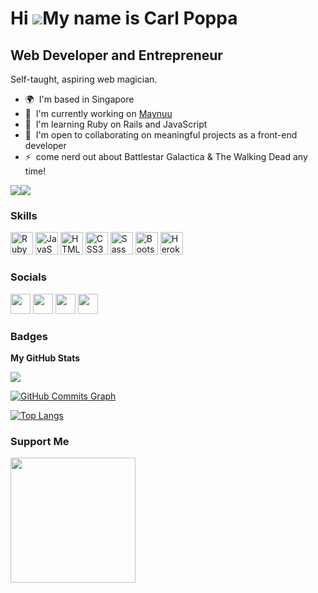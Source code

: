 Hi ![](https://user-images.githubusercontent.com/18350557/176309783-0785949b-9127-417c-8b55-ab5a4333674e.gif)My name is Carl Poppa
==================================================================================================================================

Web Developer and Entrepreneur
------------------------------

Self-taught, aspiring web magician.

* 🌍  I'm based in Singapore
* 🚀  I'm currently working on [Maynuu](http://maynuu.com/en-SG/home)
* 🧠  I'm learning Ruby on Rails and JavaScript
* 🤝  I'm open to collaborating on meaningful projects as a front-end developer
* ⚡  come nerd out about Battlestar Galactica & The Walking Dead any time!

<a href="https://www.twitter.com/poppacalypse" target="_blank" rel="noreferrer"><img
src="https://img.shields.io/twitter/follow/poppacalypse?logo=twitter&style=for-the-badge&color=0891b2&labelColor=1c1917"
/></a><a href="https://www.twitch.tv/poppacalypse" target="_blank" rel="noreferrer"><img
src="https://img.shields.io/twitch/status/poppacalypse?logo=twitchsx&style=for-the-badge&color=0891b2&labelColor=1c1917&label=TWITCH+STATUS" /></a>

### Skills


<p align="left">
<a href="https://www.ruby-lang.org/en/" target="_blank" rel="noreferrer"><img src="https://raw.githubusercontent.com/danielcranney/readme-generator/main/public/icons/skills/ruby-colored.svg" width="36" height="36" alt="Ruby" /></a>
<a href="https://developer.mozilla.org/en-US/docs/Web/JavaScript" target="_blank" rel="noreferrer"><img src="https://raw.githubusercontent.com/danielcranney/readme-generator/main/public/icons/skills/javascript-colored.svg" width="36" height="36" alt="JavaScript" /></a>
<a href="https://developer.mozilla.org/en-US/docs/Glossary/HTML5" target="_blank" rel="noreferrer"><img src="https://raw.githubusercontent.com/danielcranney/readme-generator/main/public/icons/skills/html5-colored.svg" width="36" height="36" alt="HTML5" /></a>
<a href="https://www.w3.org/TR/CSS/#css" target="_blank" rel="noreferrer"><img src="https://raw.githubusercontent.com/danielcranney/readme-generator/main/public/icons/skills/css3-colored.svg" width="36" height="36" alt="CSS3" /></a>
<a href="https://sass-lang.com/" target="_blank" rel="noreferrer"><img src="https://raw.githubusercontent.com/danielcranney/readme-generator/main/public/icons/skills/sass-colored.svg" width="36" height="36" alt="Sass" /></a>
<a href="https://getbootstrap.com/" target="_blank" rel="noreferrer"><img src="https://raw.githubusercontent.com/danielcranney/readme-generator/main/public/icons/skills/bootstrap-colored.svg" width="36" height="36" alt="Bootstrap" /></a>
<a href="https://www.heroku.com/" target="_blank" rel="noreferrer"><img src="https://raw.githubusercontent.com/danielcranney/readme-generator/main/public/icons/skills/heroku-colored.svg" width="36" height="36" alt="Heroku" /></a>
</p>


### Socials

<p align="left"> <a href="https://www.github.com/poppacalypse" target="_blank" rel="noreferrer"><img src="https://raw.githubusercontent.com/danielcranney/readme-generator/main/public/icons/socials/github-dark.svg" width="32" height="32" /></a> <a href="https://www.linkedin.com/in/aaronwdcruz" target="_blank" rel="noreferrer"><img src="https://raw.githubusercontent.com/danielcranney/readme-generator/main/public/icons/socials/linkedin.svg" width="32" height="32" /></a> <a href="https://www.twitter.com/poppacalypse" target="_blank" rel="noreferrer"><img src="https://raw.githubusercontent.com/danielcranney/readme-generator/main/public/icons/socials/twitter.svg" width="32" height="32" /></a> <a href="https://www.twitch.tv/poppacalypse" target="_blank" rel="noreferrer"><img src="https://raw.githubusercontent.com/danielcranney/readme-generator/main/public/icons/socials/twitch.svg" width="32" height="32" /></a></p>

### Badges

<b>My GitHub Stats</b>

<a href="http://www.github.com/poppacalypse"><img src="https://github-readme-streak-stats.herokuapp.com/?user=poppacalypse&stroke=ffffff&background=1c1917&ring=0891b2&fire=0891b2&currStreakNum=ffffff&currStreakLabel=0891b2&sideNums=ffffff&sideLabels=ffffff&dates=ffffff&hide_border=true" /></a>

<a href="http://www.github.com/poppacalypse"><img src="https://activity-graph.herokuapp.com/graph?username=poppacalypse&bg_color=1c1917&color=ffffff&line=0891b2&point=ffffff&area_color=1c1917&area=true&hide_border=true&custom_title=GitHub%20Commits%20Graph" alt="GitHub Commits Graph" /></a>

[![Top Langs](https://github-readme-stats.vercel.app/api/top-langs/?username=poppacalypse&theme=transparent&title_color=0891b2&text_color=ffffff&hide_border=true&custom_title=Top%20%Languages)](https://github.com/poppacalypse)


### Support Me

<a href="https://www.buymeacoffee.com/carlpoppa"><img src="https://cdn.buymeacoffee.com/buttons/v2/default-yellow.png" width="200" /></a>
